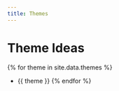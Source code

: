 ```yaml
---
title: Themes
---
```

# Theme Ideas

{% for theme in site.data.themes %}
  * {{ theme }}
{% endfor %}
